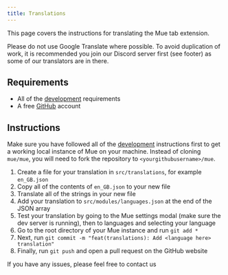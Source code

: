 ```yaml
---
title: Translations
---
```


This page covers the instructions for translating the Mue tab extension.

Please do not use Google Translate where possible. To avoid duplication of work, it is recommended you join our Discord server first (see footer) as some of our translators are in there.

## Requirements
* All of the [development](/development#mue-tab) requirements
* A free [GitHub](https://github.com) account

## Instructions
Make sure you have followed all of the [development](/development#mue-tab) instructions first to get a working local instance of Mue on your machine. Instead of cloning ``mue/mue``, you will need to fork the repository to ``<yourgithubusername>/mue``.

1. Create a file for your translation in ``src/translations``, for example ``en_GB.json``
2. Copy all of the contents of ``en_GB.json`` to your new file
3. Translate all of the strings in your new file
4. Add your translation to ``src/modules/languages.json`` at the end of the JSON array
5. Test your translation by going to the Mue settings modal (make sure the dev server is running), then to languages and selecting your language
6. Go to the root directory of your Mue instance and run ``git add *``
7. Next, run ``git commit -m "feat(translations): Add <language here> translation"``
8. Finally, run ``git push`` and open a pull request on the GitHub website

If you have any issues, please feel free to contact us
